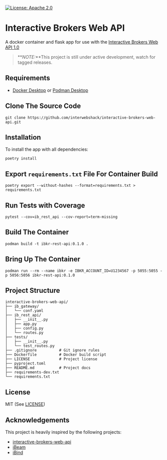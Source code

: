 [![License: Apache 2.0](https://img.shields.io/crates/l/apa)](https://opensource.org/license/mit/)

# Interactive Brokers Web API
  
A docker container and flask app for use with the [Interactive Brokers Web API 1.0](https://ibkrcampus.com/campus/ibkr-api-page/webapi-doc/)  
  
>**_NOTE:_**This project is still under active development, watch for tagged releases.  
  
## Requirements

* [Docker Desktop](https://www.docker.com/products/docker-desktop/) or [Podman Desktop](https://podman-desktop.io/)

## Clone The Source Code
```
git clone https://github.com/interwebshack/interactive-brokers-web-api.git
```

## Installation  
To install the app with all dependencies:
```
poetry install
```

## Export `requirements.txt` File For Container Build  
```
poetry export --without-hashes --format=requirements.txt > requirements.txt
```

## Run Tests with Coverage  
```
pytest --cov=ib_rest_api --cov-report=term-missing
```

## Build The Container  
```
podman build -t ibkr-rest-api:0.1.0 .
```

## Bring Up The Container  
```
podman run --rm --name ibkr -e IBKR_ACCOUNT_ID=U1234567 -p 5055:5055 -p 5056:5056 ibkr-rest-api:0.1.0
```

## Project Structure

```shell
interactive-brokers-web-api/
├── ib_gateway/
│   └── conf.yaml
├── ib_rest_api/
│   ├── __init__.py
│   ├── app.py
│   ├── config.py
│   └── routes.py
├── tests/
│   ├── __init__.py
│   └── test_routes.py
├── .gitignore          # Git ignore rules
├── Dockerfile          # Docker build script
├── LICENSE             # Project license
├── pyproject.toml
├── README.md           # Project docs
├── requirements-dev.txt
└── requirements.txt
```

## License

MIT (See [LICENSE](./LICENSE))

## Acknowledgements

This project is heavily inspired by the following projects: 
* [interactive-brokers-web-api](https://github.com/hackingthemarkets/interactive-brokers-web-api)  
* [iBeam](https://github.com/Voyz/ibeam)  
* [iBind](https://github.com/Voyz/ibind)  
